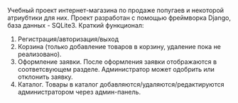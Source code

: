 Учебный проект интернет-магазина по продаже попугаев и некоторой атриубтики для них. Проект разработан с помощью фреймворка Django, база данных - SQLite3.
Краткий функционал:
1) Регистрация/авторизация/выход
2) Корзина (только добавление товаров в корзину, удаление пока не реализовано).
3) Оформление заявки. После оформления заявки отображаются в соответсвующем разделе. Администратор может одобрить или отклонить заявку.
4) Каталог. Товары в каталог добавляются/удаляются/редактируются администратором через админ-панель.

